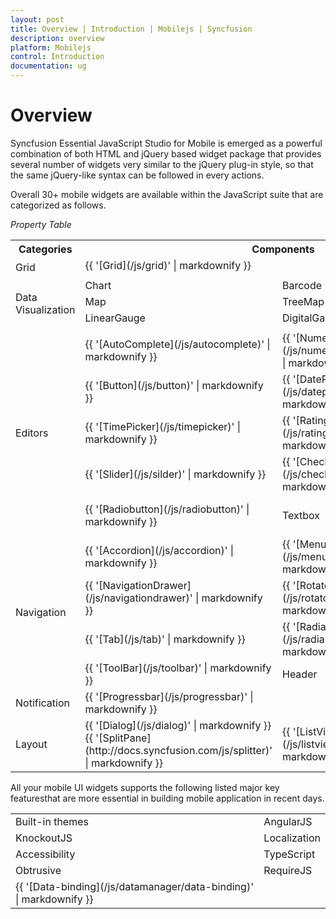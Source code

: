 ```yaml
---
layout: post
title: Overview | Introduction | Mobilejs | Syncfusion
description: overview
platform: Mobilejs
control: Introduction
documentation: ug
---
```


# Overview

Syncfusion Essential JavaScript Studio for Mobile is emerged as a powerful combination of both HTML and jQuery based widget package that provides several number of widgets very similar to the jQuery plug-in style, so that the same jQuery-like syntax can be followed in every actions. 

Overall 30+ mobile widgets are available within the JavaScript suite that are categorized as follows.

_Property Table_

<table>
<tr>
<th>
Categories</th><th colspan = "4">
Components</th></tr>
<tr>
<td rowspan = "2">
Grid</td><td colspan = "4">
{{ '[Grid](/js/grid)' | markdownify }}</td></tr>
<tr>
<td colspan = "4">
</td></tr>
<tr>
<td rowspan = "4">
Data Visualization</td><td>
Chart</td><td colspan = "2">
Barcode</td><td>
RangeNavigator</td></tr>
<tr>
<td>
Map</td><td colspan = "2">
TreeMap</td><td>
RadialGauge</td></tr>
<tr>
<td>
LinearGauge</td><td colspan = "2">
DigitalGauge</td><td>
BulletGraph</td></tr>
<tr>
<td>
</td><td colspan = "3">
</td></tr>
<tr>
<td rowspan = "5">
Editors</td><td>
{{ '[AutoComplete](/js/autocomplete)' | markdownify }}</td><td>
{{ '[NumericTextbox](/js/numerictextbox)' | markdownify }}</td><td colspan = "2">
{{ 'PasswordTextbox' | markdownify }}</td></tr>
<tr>
<td>
{{ '[Button](/js/button)' | markdownify }}</td><td>
{{ '[DatePicker](/js/datepicker)' | markdownify }}</td><td colspan = "2">
{{ 'TextArea' | markdownify }}</td></tr>
<tr>
<td>
{{ '[TimePicker](/js/timepicker)' | markdownify }}</td><td>
{{ '[Rating](/js/rating)' | markdownify }}</td><td colspan = "2">
{{ '[MaskEdit](/js/maskedit)' | markdownify }}</td></tr>
<tr>
<td>
{{ '[Slider](/js/silder)' | markdownify }}</td><td>
{{ '[Checkbox](/js/checkbox)' | markdownify }}</td><td colspan = "2">
{{ '[GroupButton](/js/groupbutton)' | markdownify }}</td></tr>
<tr>
<td>
{{ '[Radiobutton](/js/radiobutton)' | markdownify }}</td><td>
Textbox</td><td colspan = "2">
{{ '[ToggleButton](/js/togglebutton)' | markdownify }}</td></tr>
<tr>
<td rowspan = "4">
Navigation</td><td>
{{ '[Accordion](/js/accordion)' | markdownify }}</td><td colspan = "2">
{{ '[Menu](/js/menu)' | markdownify }}</td><td>
</td></tr>
<tr>
<td>
{{ '[NavigationDrawer](/js/navigationdrawer)' | markdownify }}</td><td colspan = "2">
{{ '[Rotator](/js/rotator)' | markdownify }}</td><td>
</td></tr>
<tr>
<td>
{{ '[Tab](/js/tab)' | markdownify }}</td><td colspan = "2">
{{ '[RadialMenu](/js/radialmenu)' | markdownify }}</td><td>
{{ '[ScrollPanel](/js/scroller)' | markdownify }}</td></tr>
<tr>
<td>
{{ '[ToolBar](/js/toolbar)' | markdownify }}</td><td colspan = "2">
Header</td><td>
Footer</td></tr>
<tr>
<td>
Notification</td><td>
{{ '[Progressbar](/js/progressbar)' | markdownify }}</td><td colspan = "3">
</td></tr>
<tr>
<td>
Layout</td><td>
{{ '[Dialog](/js/dialog)' | markdownify }}{{ '[SplitPane](http://docs.syncfusion.com/js/splitter)' | markdownify }}</td><td colspan = "2">
{{ '[ListView](/js/listview)' | markdownify }}</td><td>
{{ '[TileView](/js/tile)' | markdownify }}</td></tr>
</table>


All your mobile UI widgets supports the following listed major key featuresthat are more essential in building mobile application in recent days.


<table>
<tr>
<td>
Built-in themes</td><td>
AngularJS</td></tr>
<tr>
<td>
KnockoutJS</td><td>
Localization</td></tr>
<tr>
<td>
Accessibility</td><td>
TypeScript</td></tr>
<tr>
<td>
Obtrusive</td><td>
RequireJS</td></tr>
<tr>
<td>
{{ '[Data-binding](/js/datamanager/data-binding)' | markdownify }}</td><td>
</td></tr>
</table>